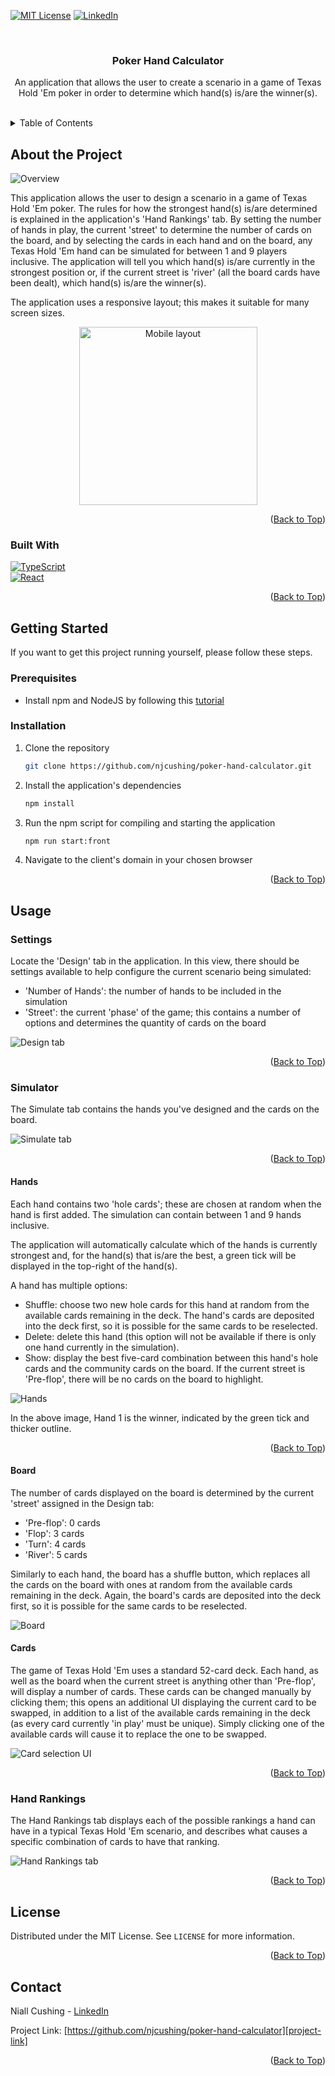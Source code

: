 <a name="readme-top"></a>

<!-- Project Shields -->

[![MIT License][license-shield]][license-url]
[![LinkedIn][linkedin-shield]][linkedin-url]

<!-- Project Information Overview -->
<br />
<div align="center">
  <h3 align="center">Poker Hand Calculator</h3>

  <p align="center">
    An application that allows the user to create a scenario in a game of Texas Hold 'Em poker in order to determine which hand(s) is/are the winner(s).
    <br />
    <br />
    <!-- <a href="https://njcushing-poker-hand-calculator.fly.dev">View Live Demo</a> -->
  </p>
</div>

<!-- Table of Contents -->
<details>
  <summary>Table of Contents</summary>
  <ol>
    <li>
      <a href="#about-the-project">About The Project</a>
      <ul>
        <li><a href="#built-with">Built With</a></li>
      </ul>
    </li>
    <li>
      <a href="#getting-started">Getting Started</a>
      <ul>
        <li><a href="#prerequisites">Prerequisites</a></li>
        <li><a href="#installation">Installation</a></li>
      </ul>
    </li>
    <li>
      <a href="#usage">Usage</a>
      <ul>
        <li><a href="#settings">Settings</a></li>
        <li>
          <a href="#simulator">Simulator</a>
          <ul>
            <li><a href="#hands">Hands</a></li>
            <li><a href="#board">Board</a></li>
          </ul>
        </li>
        <li><a href="#hand-rankings">Hand Rankings</a></li>
      </ul>
    </li>
    <li><a href="#license">License</a></li>
    <li><a href="#contact">Contact</a></li>
  </ol>
</details>

<!-- About the Project -->

## About the Project

![Overview](https://res.cloudinary.com/djzqtvl9l/image/upload/v1737132057/poker-hand-calculator/overview_1280_960_q4xn9s.png)

This application allows the user to design a scenario in a game of Texas Hold 'Em poker. The rules for how the strongest hand(s) is/are determined is explained in the application's 'Hand Rankings' tab. By setting the number of hands in play, the current 'street' to determine the number of cards on the board, and by selecting the cards in each hand and on the board, any Texas Hold 'Em hand can be simulated for between 1 and 9 players inclusive. The application will tell you which hand(s) is/are currently in the strongest position or, if the current street is 'river' (all the board cards have been dealt), which hand(s) is/are the winner(s).

The application uses a responsive layout; this makes it suitable for many screen sizes.

<p align="center">
  <img src="https://res.cloudinary.com/djzqtvl9l/image/upload/v1737133919/poker-hand-calculator/mobile_layout_360_800_sgzyn4.png" alt="Mobile layout" style="width:285px;"/>
</p>

<p align="right">(<a href="#readme-top">Back to Top</a>)</p>

### Built With

[![TypeScript][TypeScript]][TypeScript-url]  
[![React][React.js]][React-url]

<p align="right">(<a href="#readme-top">Back to Top</a>)</p>

<!-- Getting Started -->

## Getting Started

If you want to get this project running yourself, please follow these steps.

### Prerequisites

- Install npm and NodeJS by following this [tutorial][npm-nodejs-install-tutorial-url]

### Installation

1. Clone the repository
    ```sh
    git clone https://github.com/njcushing/poker-hand-calculator.git
    ```
2. Install the application's dependencies
    ```sh
    npm install
    ```
3. Run the npm script for compiling and starting the application
    ```sh
    npm run start:front
    ```
4. Navigate to the client's domain in your chosen browser

<p align="right">(<a href="#readme-top">Back to Top</a>)</p>

<!-- Usage -->

## Usage

### Settings

Locate the 'Design' tab in the application. In this view, there should be settings available to help configure the current scenario being simulated:

- 'Number of Hands': the number of hands to be included in the simulation
- 'Street': the current 'phase' of the game; this contains a number of options and determines the quantity of cards on the board

![Design tab](https://res.cloudinary.com/djzqtvl9l/image/upload/v1737134224/poker-hand-calculator/design_tab_kavdvj.png)

<p align="right">(<a href="#readme-top">Back to Top</a>)</p>

### Simulator

The Simulate tab contains the hands you've designed and the cards on the board.

![Simulate tab](https://res.cloudinary.com/djzqtvl9l/image/upload/v1737135817/poker-hand-calculator/simulate_tab_smaller_jnl306.png)

<p align="right">(<a href="#readme-top">Back to Top</a>)</p>

#### Hands

Each hand contains two 'hole cards'; these are chosen at random when the hand is first added. The simulation can contain between 1 and 9 hands inclusive.

The application will automatically calculate which of the hands is currently strongest and, for the hand(s) that is/are the best, a green tick will be displayed in the top-right of the hand(s).

A hand has multiple options:

- Shuffle: choose two new hole cards for this hand at random from the available cards remaining in the deck. The hand's cards are deposited into the deck first, so it is possible for the same cards to be reselected.
- Delete: delete this hand (this option will not be available if there is only one hand currently in the simulation).
- Show: display the best five-card combination between this hand's hole cards and the community cards on the board. If the current street is 'Pre-flop', there will be no cards on the board to highlight.

![Hands](https://res.cloudinary.com/djzqtvl9l/image/upload/v1737134670/poker-hand-calculator/hands_aqjngv.png)

In the above image, Hand 1 is the winner, indicated by the green tick and thicker outline.

<p align="right">(<a href="#readme-top">Back to Top</a>)</p>

#### Board

The number of cards displayed on the board is determined by the current 'street' assigned in the Design tab:

- 'Pre-flop': 0 cards
- 'Flop': 3 cards
- 'Turn': 4 cards
- 'River': 5 cards

Similarly to each hand, the board has a shuffle button, which replaces all the cards on the board with ones at random from the available cards remaining in the deck. Again, the board's cards are deposited into the deck first, so it is possible for the same cards to be reselected.

![Board](https://res.cloudinary.com/djzqtvl9l/image/upload/v1737134669/poker-hand-calculator/board_nepv2q.png)

#### Cards

The game of Texas Hold 'Em uses a standard 52-card deck. Each hand, as well as the board when the current street is anything other than 'Pre-flop', will display a number of cards. These cards can be changed manually by clicking them; this opens an additional UI displaying the current card to be swapped, in addition to a list of the available cards remaining in the deck (as every card currently 'in play' must be unique). Simply clicking one of the available cards will cause it to replace the one to be swapped.

![Card selection UI](https://res.cloudinary.com/djzqtvl9l/image/upload/v1737135817/poker-hand-calculator/hands_smaller_nkqfbp.png)

<p align="right">(<a href="#readme-top">Back to Top</a>)</p>

### Hand Rankings

The Hand Rankings tab displays each of the possible rankings a hand can have in a typical Texas Hold 'Em scenario, and describes what causes a specific combination of cards to have that ranking.

![Hand Rankings tab](https://res.cloudinary.com/djzqtvl9l/image/upload/v1737135816/poker-hand-calculator/hand_rankings_tab_smaller_dhhhlj.png)

<p align="right">(<a href="#readme-top">Back to Top</a>)</p>

<!-- License -->

## License

Distributed under the MIT License. See `LICENSE` for more information.

<p align="right">(<a href="#readme-top">Back to Top</a>)</p>

<!-- Contact -->

## Contact

Niall Cushing - [LinkedIn][linkedin-url]

Project Link: [https://github.com/njcushing/poker-hand-calculator][project-link]

<p align="right">(<a href="#readme-top">Back to Top</a>)</p>

<!-- Markdown Links & Images -->

[npm-nodejs-install-tutorial-url]: https://docs.npmjs.com/downloading-and-installing-node-js-and-npm
[project-link]: https://github.com/njcushing/poker-hand-calculator
[license-shield]: https://img.shields.io/github/license/njcushing/poker-hand-calculator.svg?style=for-the-badge
[license-url]: https://github.com/njcushing/poker-hand-calculator/blob/main/LICENSE
[linkedin-shield]: https://img.shields.io/badge/LinkedIn-0077B5?style=for-the-badge&logo=linkedin&logoColor=white
[linkedin-url]: https://linkedin.com/in/niall-cushing
[TypeScript]: https://img.shields.io/badge/TypeScript-3178C6?style=for-the-badge&logo=typescript&logoColor=FFF
[TypeScript-url]: https://www.typescriptlang.org/
[React.js]: https://img.shields.io/badge/React-20232A?style=for-the-badge&logo=react&logoColor=61DAFB
[React-url]: https://reactjs.org/
